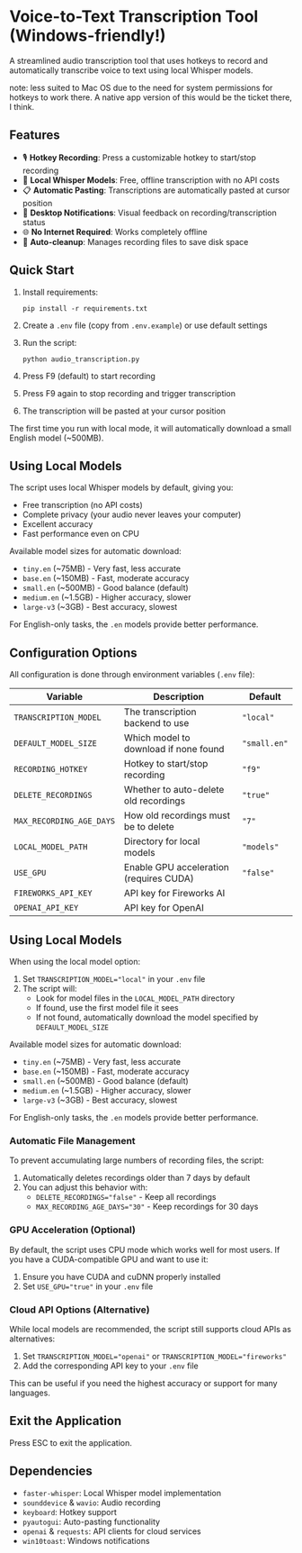 # Voice-to-Text Transcription Tool (Windows-friendly!)

A streamlined audio transcription tool that uses hotkeys to record and automatically transcribe voice to text using local Whisper models.

note:  less suited to Mac OS due to the need for system permissions for hotkeys to work there. A native app version of this would be the ticket there, I think.

## Features

- 🎙️ **Hotkey Recording**: Press a customizable hotkey to start/stop recording
- 🤖 **Local Whisper Models**: Free, offline transcription with no API costs
- 📋 **Automatic Pasting**: Transcriptions are automatically pasted at cursor position
- 🔔 **Desktop Notifications**: Visual feedback on recording/transcription status
- 🌐 **No Internet Required**: Works completely offline
- 🧹 **Auto-cleanup**: Manages recording files to save disk space

## Quick Start

1. Install requirements:
   ```
   pip install -r requirements.txt
   ```

2. Create a `.env` file (copy from `.env.example`) or use default settings

3. Run the script:
   ```
   python audio_transcription.py
   ```

4. Press F9 (default) to start recording
5. Press F9 again to stop recording and trigger transcription
6. The transcription will be pasted at your cursor position

The first time you run with local mode, it will automatically download a small English model (~500MB).

## Using Local Models

The script uses local Whisper models by default, giving you:
- Free transcription (no API costs)
- Complete privacy (your audio never leaves your computer)
- Excellent accuracy
- Fast performance even on CPU

Available model sizes for automatic download:
- `tiny.en` (~75MB) - Very fast, less accurate
- `base.en` (~150MB) - Fast, moderate accuracy
- `small.en` (~500MB) - Good balance (default)
- `medium.en` (~1.5GB) - Higher accuracy, slower
- `large-v3` (~3GB) - Best accuracy, slowest

For English-only tasks, the `.en` models provide better performance.

## Configuration Options

All configuration is done through environment variables (`.env` file):

| Variable | Description | Default |
|----------|-------------|---------|
| `TRANSCRIPTION_MODEL` | The transcription backend to use | `"local"` |
| `DEFAULT_MODEL_SIZE` | Which model to download if none found | `"small.en"` |
| `RECORDING_HOTKEY` | Hotkey to start/stop recording | `"f9"` |
| `DELETE_RECORDINGS` | Whether to auto-delete old recordings | `"true"` |
| `MAX_RECORDING_AGE_DAYS` | How old recordings must be to delete | `"7"` |
| `LOCAL_MODEL_PATH` | Directory for local models | `"models"` |
| `USE_GPU` | Enable GPU acceleration (requires CUDA) | `"false"` |
| `FIREWORKS_API_KEY` | API key for Fireworks AI | |
| `OPENAI_API_KEY` | API key for OpenAI | |

## Using Local Models

When using the local model option:

1. Set `TRANSCRIPTION_MODEL="local"` in your `.env` file
2. The script will:
   - Look for model files in the `LOCAL_MODEL_PATH` directory
   - If found, use the first model file it sees
   - If not found, automatically download the model specified by `DEFAULT_MODEL_SIZE`

Available model sizes for automatic download:
- `tiny.en` (~75MB) - Very fast, less accurate
- `base.en` (~150MB) - Fast, moderate accuracy
- `small.en` (~500MB) - Good balance (default)
- `medium.en` (~1.5GB) - Higher accuracy, slower
- `large-v3` (~3GB) - Best accuracy, slowest

For English-only tasks, the `.en` models provide better performance.

### Automatic File Management

To prevent accumulating large numbers of recording files, the script:
1. Automatically deletes recordings older than 7 days by default
2. You can adjust this behavior with:
   - `DELETE_RECORDINGS="false"` - Keep all recordings
   - `MAX_RECORDING_AGE_DAYS="30"` - Keep recordings for 30 days

### GPU Acceleration (Optional)

By default, the script uses CPU mode which works well for most users. If you have a CUDA-compatible GPU and want to use it:

1. Ensure you have CUDA and cuDNN properly installed
2. Set `USE_GPU="true"` in your `.env` file

### Cloud API Options (Alternative)

While local models are recommended, the script still supports cloud APIs as alternatives:

1. Set `TRANSCRIPTION_MODEL="openai"` or `TRANSCRIPTION_MODEL="fireworks"` 
2. Add the corresponding API key to your `.env` file

This can be useful if you need the highest accuracy or support for many languages.

## Exit the Application

Press ESC to exit the application.

## Dependencies

- `faster-whisper`: Local Whisper model implementation
- `sounddevice` & `wavio`: Audio recording
- `keyboard`: Hotkey support
- `pyautogui`: Auto-pasting functionality
- `openai` & `requests`: API clients for cloud services
- `win10toast`: Windows notifications
